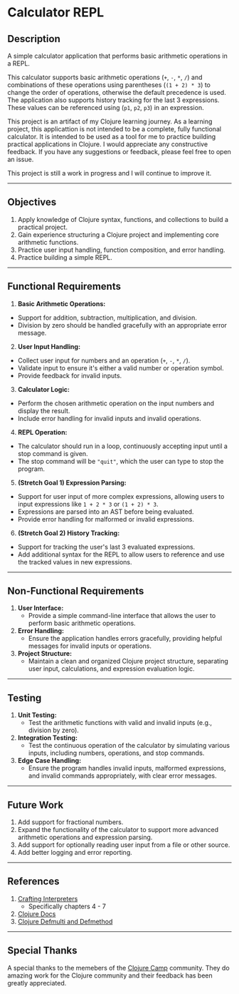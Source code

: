 # Calculator REPL

## Description

A simple calculator application that performs basic arithmetic operations in a REPL.

This calculator supports basic arithmetic operations (`+`, `-`, `*`, `/`) and combinations of these operations
using parentheses (`(1 + 2) * 3`) to change the order of operations, otherwise the default precedence is used.
The application also supports history tracking for the last 3 expressions. These values can be referenced
using (`p1`, `p2`, `p3`) in an expression.

This project is an artifact of my Clojure learning journey. As a learning project,
this applicattion is not intended to be a complete, fully functional calculator.
It is intended to be used as a tool for me to practice building practical applications in Clojure.
I would appreciate any constructive feedback. If you have any suggestions or feedback, please feel free to open an issue.

This project is still a work in progress and I will continue to improve it.

---

## Objectives

1. Apply knowledge of Clojure syntax, functions, and collections to build a practical project.
2. Gain experience structuring a Clojure project and implementing core arithmetic functions.
3. Practice user input handling, function composition, and error handling.
4. Practice building a simple REPL.

---

## Functional Requirements

1. **Basic Arithmetic Operations:**

- Support for addition, subtraction, multiplication, and division.
- Division by zero should be handled gracefully with an appropriate error message.

2. **User Input Handling:**

- Collect user input for numbers and an operation (`+`, `-`, `*`, `/`).
- Validate input to ensure it's either a valid number or operation symbol.
- Provide feedback for invalid inputs.

3. **Calculator Logic:**

- Perform the chosen arithmetic operation on the input numbers and display the result.
- Include error handling for invalid inputs and invalid operations.

4. **REPL Operation:**

- The calculator should run in a loop, continuously accepting input until a stop command is given.
- The stop command will be `"quit"`, which the user can type to stop the program.

5. **(Stretch Goal 1) Expression Parsing:**

- Support for user input of more complex expressions, allowing users to input expressions like `1 + 2 * 3` or `(1 + 2) * 3`.
- Expressions are parsed into an AST before being evaluated.
- Provide error handling for malformed or invalid expressions.

6. **(Stretch Goal 2) History Tracking:**

- Support for tracking the user's last 3 evaluated expressions.
- Add additional syntax for the REPL to allow users to reference and use the tracked values in new expressions.

---

## Non-Functional Requirements

1. **User Interface:**
   - Provide a simple command-line interface that allows the user to perform basic arithmetic operations.
2. **Error Handling:**
   - Ensure the application handles errors gracefully, providing helpful messages for invalid inputs or operations.
3. **Project Structure:**
   - Maintain a clean and organized Clojure project structure, separating user input, calculations, and expression evaluation logic.

---

## Testing

1. **Unit Testing:**
   - Test the arithmetic functions with valid and invalid inputs (e.g., division by zero).
2. **Integration Testing:**
   - Test the continuous operation of the calculator by simulating various inputs, including numbers, operations, and stop commands.
3. **Edge Case Handling:**
   - Ensure the program handles invalid inputs, malformed expressions, and invalid commands appropriately, with clear error messages.

---

## Future Work

1. Add support for fractional numbers.
2. Expand the functionality of the calculator to support more advanced arithmetic operations and expression parsing.
2. Add support for optionally reading user input from a file or other source.
3. Add better logging and error reporting.

---

## References

1. [Crafting Interpreters](https://craftinginterpreters.com/contents.html)
    - Specifically chapters 4 - 7
2. [Clojure Docs](https://clojuredocs.org/)
3. [Clojure Defmulti and Defmethod](https://128bit.io/posts/clojure-defmulti-and-defmethod/)

---

## Special Thanks

A special thanks to the memebers of the [Clojure Camp](https://clojure.camp/) community.
They do amazing work for the Clojure community and their feedback has been greatly appreciated.

